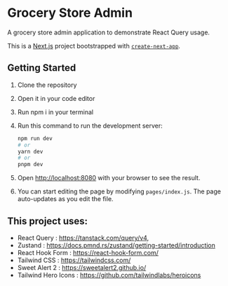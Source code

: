 
# Grocery Store Admin
A grocery store admin application to demonstrate React Query usage.

This is a [Next.js](https://nextjs.org/) project bootstrapped with [`create-next-app`](https://github.com/vercel/next.js/tree/canary/packages/create-next-app).

## Getting Started

1. Clone the repository
2. Open it in your code editor
3. Run npm i in your terminal
4. Run this command to run the development server:

    ```bash
    npm run dev
    # or
    yarn dev
    # or
    pnpm dev
    ```

5. Open [http://localhost:8080](http://localhost:8080) with your browser to see the result.

6. You can start editing the page by modifying `pages/index.js`. The page auto-updates as you edit the file.

## This project uses:
- React Query : https://tanstack.com/query/v4,
- Zustand : https://docs.pmnd.rs/zustand/getting-started/introduction
- React Hook Form : https://react-hook-form.com/
- Tailwind CSS : https://tailwindcss.com/
- Sweet Alert 2 : https://sweetalert2.github.io/
- Tailwind Hero Icons : https://github.com/tailwindlabs/heroicons
